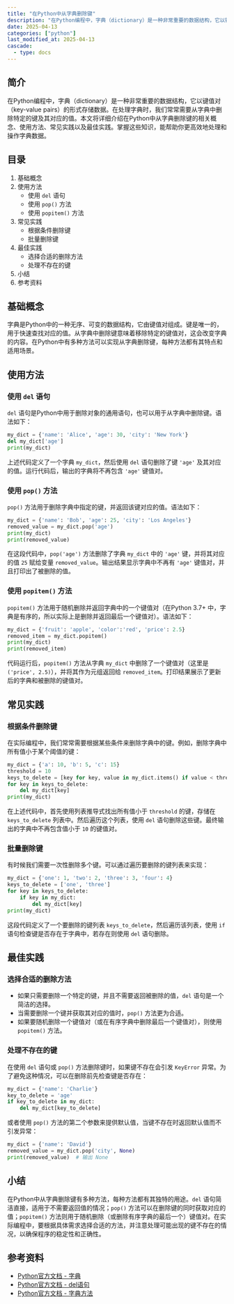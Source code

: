 ```yaml
---
title: "在Python中从字典删除键"
description: "在Python编程中，字典（dictionary）是一种非常重要的数据结构，它以键值对（key-value pairs）的形式存储数据。在处理字典时，我们常常需要从字典中删除特定的键及其对应的值。本文将详细介绍在Python中从字典删除键的相关概念、使用方法、常见实践以及最佳实践。掌握这些知识，能帮助你更高效地处理和操作字典数据。"
date: 2025-04-13
categories: ["python"]
last_modified_at: 2025-04-13
cascade:
  - type: docs
---
```



## 简介
在Python编程中，字典（dictionary）是一种非常重要的数据结构，它以键值对（key-value pairs）的形式存储数据。在处理字典时，我们常常需要从字典中删除特定的键及其对应的值。本文将详细介绍在Python中从字典删除键的相关概念、使用方法、常见实践以及最佳实践。掌握这些知识，能帮助你更高效地处理和操作字典数据。

<!-- more -->
## 目录
1. 基础概念
2. 使用方法
    - 使用 `del` 语句
    - 使用 `pop()` 方法
    - 使用 `popitem()` 方法
3. 常见实践
    - 根据条件删除键
    - 批量删除键
4. 最佳实践
    - 选择合适的删除方法
    - 处理不存在的键
5. 小结
6. 参考资料

## 基础概念
字典是Python中的一种无序、可变的数据结构，它由键值对组成。键是唯一的，用于快速查找对应的值。从字典中删除键意味着移除特定的键值对，这会改变字典的内容。在Python中有多种方法可以实现从字典删除键，每种方法都有其特点和适用场景。

## 使用方法

### 使用 `del` 语句
`del` 语句是Python中用于删除对象的通用语句，也可以用于从字典中删除键。语法如下：
```python
my_dict = {'name': 'Alice', 'age': 30, 'city': 'New York'}
del my_dict['age']
print(my_dict)
```
上述代码定义了一个字典 `my_dict`，然后使用 `del` 语句删除了键 `'age'` 及其对应的值。运行代码后，输出的字典将不再包含 `'age'` 键值对。

### 使用 `pop()` 方法
`pop()` 方法用于删除字典中指定的键，并返回该键对应的值。语法如下：
```python
my_dict = {'name': 'Bob', 'age': 25, 'city': 'Los Angeles'}
removed_value = my_dict.pop('age')
print(my_dict)
print(removed_value)
```
在这段代码中，`pop('age')` 方法删除了字典 `my_dict` 中的 `'age'` 键，并将其对应的值 `25` 赋给变量 `removed_value`。输出结果显示字典中不再有 `'age'` 键值对，并且打印出了被删除的值。

### 使用 `popitem()` 方法
`popitem()` 方法用于随机删除并返回字典中的一个键值对（在Python 3.7+ 中，字典是有序的，所以实际上是删除并返回最后一个键值对）。语法如下：
```python
my_dict = {'fruit': 'apple', 'color':'red', 'price': 2.5}
removed_item = my_dict.popitem()
print(my_dict)
print(removed_item)
```
代码运行后，`popitem()` 方法从字典 `my_dict` 中删除了一个键值对（这里是 `('price', 2.5)`），并将其作为元组返回给 `removed_item`。打印结果展示了更新后的字典和被删除的键值对。

## 常见实践

### 根据条件删除键
在实际编程中，我们常常需要根据某些条件来删除字典中的键。例如，删除字典中所有值小于某个阈值的键：
```python
my_dict = {'a': 10, 'b': 5, 'c': 15}
threshold = 10
keys_to_delete = [key for key, value in my_dict.items() if value < threshold]
for key in keys_to_delete:
    del my_dict[key]
print(my_dict)
```
在上述代码中，首先使用列表推导式找出所有值小于 `threshold` 的键，存储在 `keys_to_delete` 列表中。然后遍历这个列表，使用 `del` 语句删除这些键。最终输出的字典中不再包含值小于 `10` 的键值对。

### 批量删除键
有时候我们需要一次性删除多个键。可以通过遍历要删除的键列表来实现：
```python
my_dict = {'one': 1, 'two': 2, 'three': 3, 'four': 4}
keys_to_delete = ['one', 'three']
for key in keys_to_delete:
    if key in my_dict:
        del my_dict[key]
print(my_dict)
```
这段代码定义了一个要删除的键列表 `keys_to_delete`，然后遍历该列表，使用 `if` 语句检查键是否存在于字典中，若存在则使用 `del` 语句删除。

## 最佳实践

### 选择合适的删除方法
 - 如果只需要删除一个特定的键，并且不需要返回被删除的值，`del` 语句是一个简洁的选择。
 - 当需要删除一个键并获取其对应的值时，`pop()` 方法更为合适。
 - 如果要随机删除一个键值对（或在有序字典中删除最后一个键值对），则使用 `popitem()` 方法。

### 处理不存在的键
在使用 `del` 语句或 `pop()` 方法删除键时，如果键不存在会引发 `KeyError` 异常。为了避免这种情况，可以在删除前先检查键是否存在：
```python
my_dict = {'name': 'Charlie'}
key_to_delete = 'age'
if key_to_delete in my_dict:
    del my_dict[key_to_delete]
```
或者使用 `pop()` 方法的第二个参数来提供默认值，当键不存在时返回默认值而不引发异常：
```python
my_dict = {'name': 'David'}
removed_value = my_dict.pop('city', None)
print(removed_value)  # 输出 None
```

## 小结
在Python中从字典删除键有多种方法，每种方法都有其独特的用途。`del` 语句简洁直接，适用于不需要返回值的情况；`pop()` 方法可以在删除键的同时获取对应的值；`popitem()` 方法则用于随机删除（或删除有序字典的最后一个）键值对。在实际编程中，要根据具体需求选择合适的方法，并注意处理可能出现的键不存在的情况，以确保程序的稳定性和正确性。

## 参考资料
- [Python官方文档 - 字典](https://docs.python.org/3/tutorial/datastructures.html#dictionaries)
- [Python官方文档 - del语句](https://docs.python.org/3/reference/simple_stmts.html#the-del-statement)
- [Python官方文档 - 字典方法](https://docs.python.org/3/library/stdtypes.html#dict)